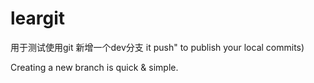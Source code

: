 # leargit
用于测试使用git
新增一个dev分支
it push" to publish your local commits)

Creating a new branch is quick & simple.
